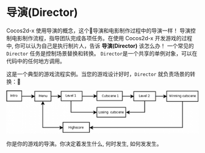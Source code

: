 # 导演(Director)

Cocos2d-x 使用导演的概念，这个导演和电影制作过程中的导演一样！ 导演控制电影制作流程，指导团队完成各项任务。在使用 Cocos2d-x 开发游戏的过程中, 你可以认为自己是执行制片人，告诉 __导演(Director)__ 该怎么办！ 一个常见的 `Director` 任务是控制场景替换和转换。 `Director`是一个共享的单例对象，可以在代码中的任何地方调用。

这是一个典型的游戏流程实例。当您的游戏设计好时，`Director` 就负责场景的转换：

![](../../en/basic_concepts/basic_concepts-img/scenes.png "")

你是你的游戏的导演。你决定着发生什么, 何时发生, 如何发发生。